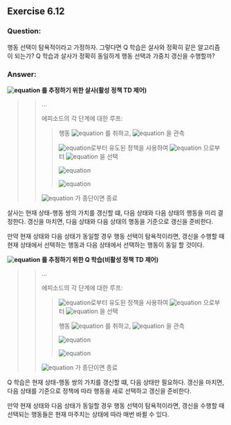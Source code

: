 ## Exercise 6.12

### Question:

행동 선택이 탐욕적이라고 가정하자. 그렇다면 Q 학습은 살사와 정확히 같은 알고리즘이 되는가? Q 학습과 살사가 정확히 동일하게 행동 선택과 가중치 갱신을 수행할까?

### Answer:

**![equation](https://latex.codecogs.com/svg.latex?\inline&space;Q&space;\approx&space;q_*) 를 추정하기 위한 살사(활성 정책 TD 제어)**

>> ...
>>
>> 에피소드의 각 단계에 대한 루프:
>>
>>> 행동 ![equation](https://latex.codecogs.com/svg.latex?\inline&space;A) 를 취하고, ![equation](https://latex.codecogs.com/svg.latex?\inline&space;R,S') 을 관측
>>> 
>>> ![equation](https://latex.codecogs.com/svg.latex?\inline&space;Q)로부터 유도된 정책을 사용하여 ![equation](https://latex.codecogs.com/svg.latex?\inline&space;S') 으로부터 ![equation](https://latex.codecogs.com/svg.latex?\inline&space;A') 을 선택
>>>
>>> ![equation](https://latex.codecogs.com/svg.latex?Q(S,&space;A)&space;\leftarrow&space;Q(S,&space;A)&space;&plus;&space;\alpha&space;[R&space;&plus;&space;\gamma&space;Q(S',&space;A')&space;-&space;Q(S,&space;A)])
>>>
>>> ![equation](https://latex.codecogs.com/svg.latex?\inline&space;S&space;\leftarrow&space;S';&space;A&space;\leftarrow&space;A';)
>>
>> ![equation](https://latex.codecogs.com/svg.latex?\inline&space;S) 가 종단이면 종료

살사는 현재 상태-행동 쌍의 가치를 갱신할 떄, 다음 상태와 다음 상태의 행동을 미리 결정한다. 갱신을 마치면, 다음 상태와 다음 상태의 행동을 기준으로 갱신을 준비한다.

만약 현재 상태와 다음 상태가 동일할 경우 행동 선택이 탐욕적이라면, 갱신을 수행할 때 현재 상태에서 선택하는 행동과 다음 상태에서 선택하는 행동이 동일 할 것이다.

**![equation](https://latex.codecogs.com/svg.latex?\inline&space;\pi&space;\approx&space;\pi_*) 를 추정하기 위한 Q 학습(비활성 정책 TD 제어)**

>> ...
>>
>> 에피소드의 각 단계에 대한 루프:
>>
>>> ![equation](https://latex.codecogs.com/svg.latex?\inline&space;Q)로부터 유도된 정책을 사용하여 ![equation](https://latex.codecogs.com/svg.latex?\inline&space;S') 으로부터 ![equation](https://latex.codecogs.com/svg.latex?\inline&space;A') 을 선택
>>> 
>>> 행동 ![equation](https://latex.codecogs.com/svg.latex?\inline&space;A) 를 취하고, ![equation](https://latex.codecogs.com/svg.latex?\inline&space;R,S') 을 관측
>>>
>>> ![equation](https://latex.codecogs.com/svg.latex?Q(S,&space;A)&space;\leftarrow&space;Q(S,&space;A)&space;&plus;&space;\alpha&space;[R&space;&plus;&space;\gamma&space;Q(S',&space;A')&space;-&space;Q(S,&space;A)])
>>>
>>> ![equation](https://latex.codecogs.com/svg.latex?\inline&space;S&space;\leftarrow&space;S')
>>
>> ![equation](https://latex.codecogs.com/svg.latex?\inline&space;S) 가 종단이면 종료

Q 학습은 현재 상태-행동 쌍의 가치를 갱신할 떄, 다음 상태만 필요하다. 갱신을 마치면, 다음 상태를 기준으로 정책에 따라 행동을 새로 선택하고 갱신을 준비한다.

만약 현재 상태와 다음 상태가 동일할 경우 행동 선택이 탐욕적이라면, 갱신을 수행할 때 선택되는 행동들은 현재 마주치는 상태에 따라 매번 바뀔 수 있다.